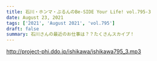 ```yaml
---
title: 石川・ホンマ・ぶるんのBe-SIDE Your Life! vol.795-3
date: August 23, 2021
tags: ['2021', 'August 2021', 'vol.795']
draft: false
summary: 石川さんの最近のお仕事は？？たくさんスカイプ！
---
```


http://project-phi.ddo.jp/ishikawa/ishikawa795_3.mp3